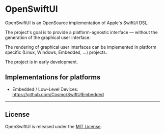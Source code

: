 # OpenSwiftUI

OpenSwiftUI is an OpenSource implementation of Apple's SwiftUI DSL.

The project's goal is to provide a platform-agnostic interface — without the generation of the graphical user interface.

The rendering of graphical user interfaces can be implemented in platform specific (Linux, Windows, Embedded, …) projects.

The project is in early development.

## Implementations for platforms

* Embedded / Low-Level Devices: https://github.com/Cosmo/SwiftUIEmbedded

---

## License

OpenSwiftUI is released under the [MIT License](http://www.opensource.org/licenses/MIT).
